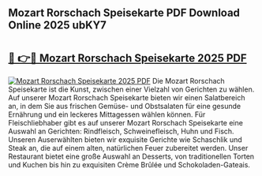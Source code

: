 ## Mozart Rorschach Speisekarte PDF Download Online 2025 ubKY7

# <h2><a href="http://gcacuh6.nevu.top/?p=Mozart+Rorschach+Speisekarte">🔗 👉🔴 Mozart Rorschach Speisekarte 2025 PDF</a></h2>

[![Mozart Rorschach Speisekarte 2025 PDF](https://i.imgur.com/dBaPXMq.png)](http://gcacuh6.nevu.top/?p=Mozart+Rorschach+Speisekarte)
Die Mozart Rorschach Speisekarte ist die Kunst, zwischen einer Vielzahl von Gerichten zu wählen. Auf unserer Mozart Rorschach Speisekarte bieten wir einen Salatbereich an, in dem Sie aus frischen Gemüse- und Obstsalaten für eine gesunde Ernährung und ein leckeres Mittagessen wählen können. Für Fleischliebhaber gibt es auf unserer Mozart Rorschach Speisekarte eine Auswahl an Gerichten: Rindfleisch, Schweinefleisch, Huhn und Fisch. Unseren Auserwählten bieten wir exquisite Gerichte wie Schaschlik und Steak an, die auf einem alten, natürlichen Feuer zubereitet werden. Unser Restaurant bietet eine große Auswahl an Desserts, von traditionellen Torten und Kuchen bis hin zu exquisiten Crème Brûlée und Schokoladen-Gateais.
